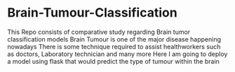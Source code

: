 # Brain-Tumour-Classification
This Repo consists of comparative study regarding Brain tumor classification models
Brain Tumour is one of the major disease happening nowadays
There is some technique required to assist healthworkers such as doctors, Laboratory technician and many more
Here I am going to deploy a model using flask that would predict the type of tumour within the brain
